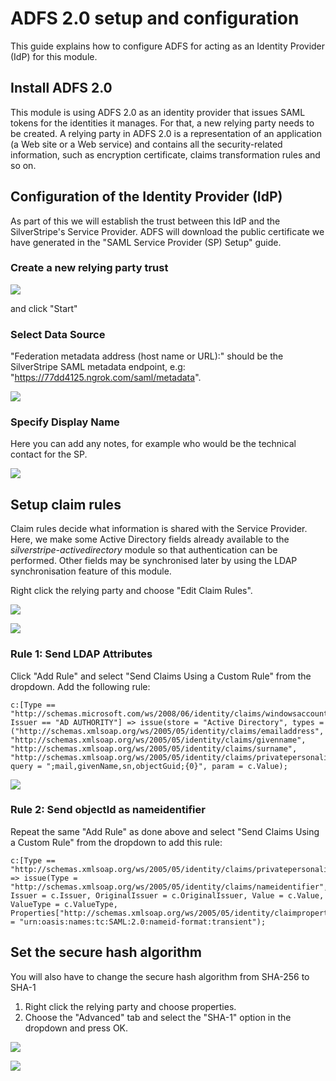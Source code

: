 # ADFS 2.0 setup and configuration

This guide explains how to configure ADFS for acting as an Identity Provider (IdP) for this module.

## Install ADFS 2.0

This module is using ADFS 2.0 as an identity provider that issues SAML tokens for the identities it manages.
For that, a new relying party needs to be created. A relying party in ADFS 2.0 is a representation of an
application (a Web site or a Web service) and contains all the security-related information, such as
encryption certificate, claims transformation rules and so on.

## Configuration of the Identity Provider (IdP)

As part of this we will establish the trust between this IdP and the SilverStripe's Service Provider. ADFS will download the public certificate we have generated in the "SAML Service Provider (SP) Setup" guide.

### Create a new relying party trust

![](img/create_relying_party.png)

and click "Start"

### Select Data Source

"Federation metadata address (host name or URL):" should be the SilverStripe SAML metadata endpoint, e.g:
"https://77dd4125.ngrok.com/saml/metadata".

![](img/add_metadata_from_endpoint.png)

### Specify Display Name

Here you can add any notes, for example who would be the technical contact for the SP.

![](img/add_notes.png)

## Setup claim rules

Claim rules decide what information is shared with the Service Provider. Here, we make some Active Directory fields already available to the *silverstripe-activedirectory* module so that authentication can be performed. Other fields may be synchronised later by using the LDAP synchronisation feature of this module.

Right click the relying party and choose "Edit Claim Rules".

![](img/add_claims_rule.png)

![](img/send_claims_using_a_custom_rule.png)

### Rule 1: Send LDAP Attributes

Click "Add Rule" and select "Send Claims Using a Custom Rule" from the dropdown.
Add the following rule:

	c:[Type == "http://schemas.microsoft.com/ws/2008/06/identity/claims/windowsaccountname", Issuer == "AD AUTHORITY"] => issue(store = "Active Directory", types = ("http://schemas.xmlsoap.org/ws/2005/05/identity/claims/emailaddress", "http://schemas.xmlsoap.org/ws/2005/05/identity/claims/givenname", "http://schemas.xmlsoap.org/ws/2005/05/identity/claims/surname", "http://schemas.xmlsoap.org/ws/2005/05/identity/claims/privatepersonalidentifier"), query = ";mail,givenName,sn,objectGuid;{0}", param = c.Value);
	
![](img/send_ldap_attributes.png)

### Rule 2: Send objectId as nameidentifier

Repeat the same "Add Rule" as done above and select "Send Claims Using a Custom Rule" from the dropdown to add this rule:

	c:[Type == "http://schemas.xmlsoap.org/ws/2005/05/identity/claims/privatepersonalidentifier"] => issue(Type = "http://schemas.xmlsoap.org/ws/2005/05/identity/claims/nameidentifier", Issuer = c.Issuer, OriginalIssuer = c.OriginalIssuer, Value = c.Value, ValueType = c.ValueType, Properties["http://schemas.xmlsoap.org/ws/2005/05/identity/claimproperties/format"] = "urn:oasis:names:tc:SAML:2.0:nameid-format:transient");

## Set the secure hash algorithm

You will also have to change the secure hash algorithm from SHA-256 to SHA-1

1. Right click the relying party and choose properties.
2. Choose the "Advanced" tab and select the "SHA-1" option in the dropdown and press OK.

![](img/1_set_encryption_to_sha1.png)

![](img/2_set_encryption_to_sha1.png)
